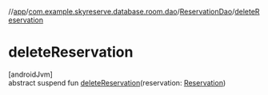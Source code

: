 //[app](../../../index.md)/[com.example.skyreserve.database.room.dao](../index.md)/[ReservationDao](index.md)/[deleteReservation](delete-reservation.md)

# deleteReservation

[androidJvm]\
abstract suspend fun [deleteReservation](delete-reservation.md)(reservation: [Reservation](../../com.example.skyreserve.database.room.entity/-reservation/index.md))

